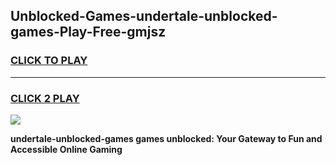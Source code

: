 
## Unblocked-Games-undertale-unblocked-games-Play-Free-gmjsz
<h3>
<a href="https://premium76.site?title=undertale-unblocked-games&ref=10A">CLICK TO PLAY</a></h3>
<hr>

<h3>
<a href="https://premium76.site?title=undertale-unblocked-games&ref=10A">CLICK 2 PLAY</a>
  
</h3>

<a href="https://premium76.site?title=undertale-unblocked-games&ref=10A"><img src="https://clearcache.store/games.png"></a>


**undertale-unblocked-games games unblocked: Your Gateway to Fun and Accessible Online Gaming**
